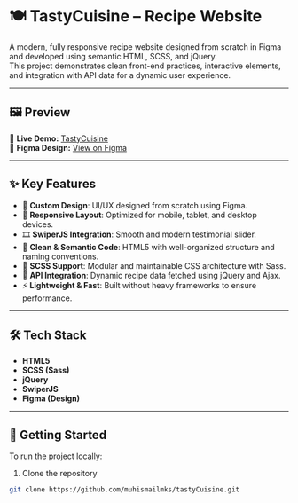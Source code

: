 # 🍽️ TastyCuisine – Recipe Website

A modern, fully responsive recipe website designed from scratch in Figma and developed using semantic HTML, SCSS, and jQuery.  
This project demonstrates clean front-end practices, interactive elements, and integration with API data for a dynamic user experience.

---

## 🖼️ Preview

🔗 **Live Demo:** [TastyCuisine](https://muhismailmks.github.io/tastyCuisine/)  
🎨 **Figma Design:** [View on Figma](https://shorturl.at/ZyJ0R)


---

## ✨ Key Features

- 🎨 **Custom Design**: UI/UX designed from scratch using Figma.
- 📱 **Responsive Layout**: Optimized for mobile, tablet, and desktop devices.
- 🎞️ **SwiperJS Integration**: Smooth and modern testimonial slider.
- 🎯 **Clean & Semantic Code**: HTML5 with well-organized structure and naming conventions.
- 💅 **SCSS Support**: Modular and maintainable CSS architecture with Sass.
- 🔄 **API Integration**: Dynamic recipe data fetched using jQuery and Ajax.
- ⚡ **Lightweight & Fast**: Built without heavy frameworks to ensure performance.

---

## 🛠️ Tech Stack

- **HTML5**
- **SCSS (Sass)**
- **jQuery**
- **SwiperJS**
- **Figma (Design)**

---

## 🚀 Getting Started

To run the project locally:

1. Clone the repository
```bash
git clone https://github.com/muhismailmks/tastyCuisine.git

